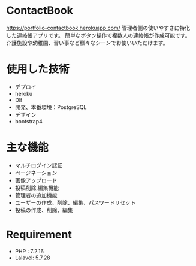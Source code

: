 # ContactBook
https://portfolio-contactbook.herokuapp.com/
管理者側の使いやすさに特化した連絡帳アプリです。
簡単なボタン操作で複数人の連絡帳が作成可能です。
介護施設や幼稚園、習い事など様々なシーンでお使いいただけます。

# 使用した技術
- デプロイ
 - heroku
- DB
 - 開発、本番環境：PostgreSQL
- デザイン
 - bootstrap4

# 主な機能
- マルチログイン認証
- ページネーション
- 画像アップロード
- 投稿削除,編集機能
- 管理者の追加機能
- ユーザーの作成、削除、編集、パスワードリセット
- 投稿の作成、削除、編集

# Requirement
- PHP : 7.2.16
- Lalavel: 5.7.28
